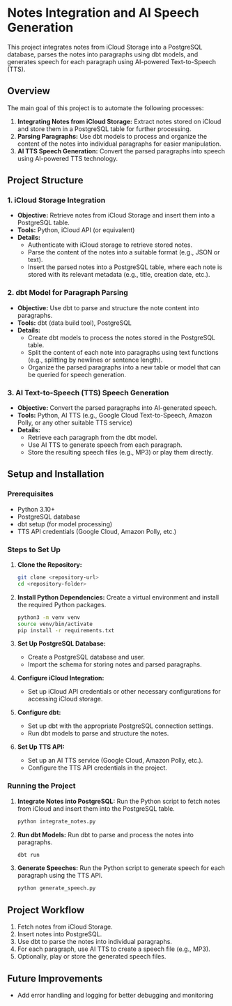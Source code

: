# Notes Integration and AI Speech Generation

This project integrates notes from iCloud Storage into a PostgreSQL database, parses the notes into paragraphs using dbt models, and generates speech for each paragraph using AI-powered Text-to-Speech (TTS).

## Overview

The main goal of this project is to automate the following processes:
1. **Integrating Notes from iCloud Storage:** Extract notes stored on iCloud and store them in a PostgreSQL table for further processing.
2. **Parsing Paragraphs:** Use dbt models to process and organize the content of the notes into individual paragraphs for easier manipulation.
3. **AI TTS Speech Generation:** Convert the parsed paragraphs into speech using AI-powered TTS technology.

## Project Structure

### 1. iCloud Storage Integration

- **Objective:** Retrieve notes from iCloud Storage and insert them into a PostgreSQL table.
- **Tools:** Python, iCloud API (or equivalent)
- **Details:**
    - Authenticate with iCloud storage to retrieve stored notes.
    - Parse the content of the notes into a suitable format (e.g., JSON or text).
    - Insert the parsed notes into a PostgreSQL table, where each note is stored with its relevant metadata (e.g., title, creation date, etc.).

### 2. dbt Model for Paragraph Parsing

- **Objective:** Use dbt to parse and structure the note content into paragraphs.
- **Tools:** dbt (data build tool), PostgreSQL
- **Details:**
    - Create dbt models to process the notes stored in the PostgreSQL table.
    - Split the content of each note into paragraphs using text functions (e.g., splitting by newlines or sentence length).
    - Organize the parsed paragraphs into a new table or model that can be queried for speech generation.

### 3. AI Text-to-Speech (TTS) Speech Generation

- **Objective:** Convert the parsed paragraphs into AI-generated speech.
- **Tools:** Python, AI TTS (e.g., Google Cloud Text-to-Speech, Amazon Polly, or any other suitable TTS service)
- **Details:**
    - Retrieve each paragraph from the dbt model.
    - Use AI TTS to generate speech from each paragraph.
    - Store the resulting speech files (e.g., MP3) or play them directly.

## Setup and Installation

### Prerequisites

- Python 3.10+
- PostgreSQL database
- dbt setup (for model processing)
- TTS API credentials (Google Cloud, Amazon Polly, etc.)

### Steps to Set Up

1. **Clone the Repository:**
    ```bash
    git clone <repository-url>
    cd <repository-folder>
    ```

2. **Install Python Dependencies:**
    Create a virtual environment and install the required Python packages.
    ```bash
    python3 -m venv venv
    source venv/bin/activate
    pip install -r requirements.txt
    ```

3. **Set Up PostgreSQL Database:**
    - Create a PostgreSQL database and user.
    - Import the schema for storing notes and parsed paragraphs.

4. **Configure iCloud Integration:**
    - Set up iCloud API credentials or other necessary configurations for accessing iCloud storage.

5. **Configure dbt:**
    - Set up dbt with the appropriate PostgreSQL connection settings.
    - Run dbt models to parse and structure the notes.

6. **Set Up TTS API:**
    - Set up an AI TTS service (Google Cloud, Amazon Polly, etc.).
    - Configure the TTS API credentials in the project.

### Running the Project

1. **Integrate Notes into PostgreSQL:**
    Run the Python script to fetch notes from iCloud and insert them into the PostgreSQL table.
    ```bash
    python integrate_notes.py
    ```

2. **Run dbt Models:**
    Run dbt to parse and process the notes into paragraphs.
    ```bash
    dbt run
    ```

3. **Generate Speeches:**
    Run the Python script to generate speech for each paragraph using the TTS API.
    ```bash
    python generate_speech.py
    ```

## Project Workflow

1. Fetch notes from iCloud Storage.
2. Insert notes into PostgreSQL.
3. Use dbt to parse the notes into individual paragraphs.
4. For each paragraph, use AI TTS to create a speech file (e.g., MP3).
5. Optionally, play or store the generated speech files.

## Future Improvements

- Add error handling and logging for better debugging and monitoring
